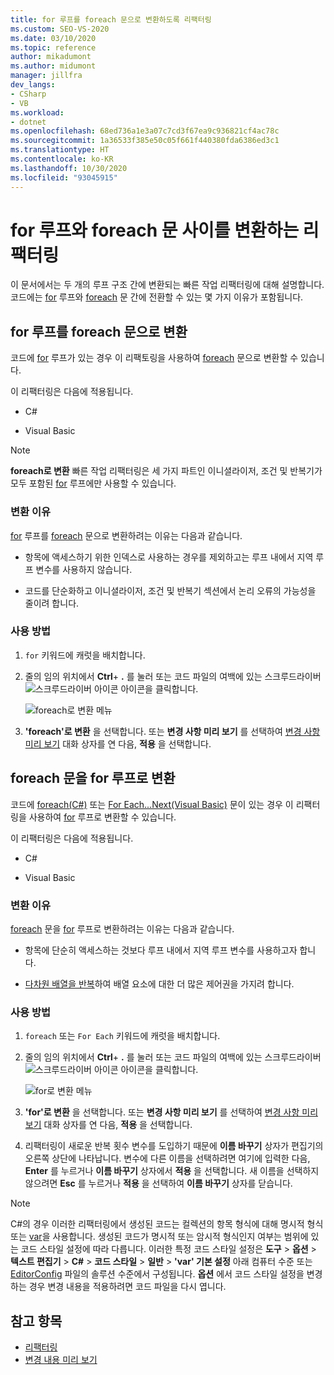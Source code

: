 ```yaml
---
title: for 루프를 foreach 문으로 변환하도록 리팩터링
ms.custom: SEO-VS-2020
ms.date: 03/10/2020
ms.topic: reference
author: mikadumont
ms.author: midumont
manager: jillfra
dev_langs:
- CSharp
- VB
ms.workload:
- dotnet
ms.openlocfilehash: 68ed736a1e3a07c7cd3f67ea9c936821cf4ac78c
ms.sourcegitcommit: 1a36533f385e50c05f661f440380fda6386ed3c1
ms.translationtype: HT
ms.contentlocale: ko-KR
ms.lasthandoff: 10/30/2020
ms.locfileid: "93045915"
---
```

# <a name="refactoring-to-convert-between-a-for-loop-and-a-foreach-statement"></a>for 루프와 foreach 문 사이를 변환하는 리팩터링

이 문서에서는 두 개의 루프 구조 간에 변환되는 빠른 작업 리팩터링에 대해 설명합니다. 코드에는 [for](/dotnet/csharp/language-reference/keywords/for) 루프와 [foreach](/dotnet/csharp/language-reference/keywords/foreach-in) 문 간에 전환할 수 있는 몇 가지 이유가 포함됩니다.

## <a name="convert-a-for-loop-to-a-foreach-statement"></a>for 루프를 foreach 문으로 변환

코드에 [for](/dotnet/csharp/language-reference/keywords/for) 루프가 있는 경우 이 리팩토링을 사용하여 [foreach](/dotnet/csharp/language-reference/keywords/foreach-in) 문으로 변환할 수 있습니다.

이 리팩터링은 다음에 적용됩니다.

- C#

- Visual Basic

> [!NOTE]
> **foreach로 변환** 빠른 작업 리팩터링은 세 가지 파트인 이니셜라이저, 조건 및 반복기가 모두 포함된 [for](/dotnet/csharp/language-reference/keywords/for) 루프에만 사용할 수 있습니다.

### <a name="why-convert"></a>변환 이유

[for](/dotnet/csharp/language-reference/keywords/for) 루프를 [foreach](/dotnet/csharp/language-reference/keywords/foreach-in) 문으로 변환하려는 이유는 다음과 같습니다.

- 항목에 액세스하기 위한 인덱스로 사용하는 경우를 제외하고는 루프 내에서 지역 루프 변수를 사용하지 않습니다.

- 코드를 단순화하고 이니셜라이저, 조건 및 반복기 섹션에서 논리 오류의 가능성을 줄이려 합니다.

### <a name="how-to-use-it"></a>사용 방법

1. `for` 키워드에 캐럿을 배치합니다.

1. 줄의 임의 위치에서 **Ctrl**+ **.** 를 눌러 또는 코드 파일의 여백에 있는 스크루드라이버![스크루드라이버 아이콘](../media/screwdriver-icon.png) 아이콘을 클릭합니다.

   ![foreach로 변환 메뉴](media/convert-to-foreach.png)

1. **'foreach'로 변환** 을 선택합니다. 또는 **변경 사항 미리 보기** 를 선택하여 [변경 사항 미리 보기](../../ide/preview-changes.md) 대화 상자를 연 다음, **적용** 을 선택합니다.

## <a name="convert-a-foreach-statement-to-a-for-loop"></a>foreach 문을 for 루프로 변환

코드에 [foreach(C#)](/dotnet/csharp/language-reference/keywords/foreach-in) 또는 [For Each...Next(Visual Basic)](/dotnet/visual-basic/language-reference/statements/for-each-next-statement) 문이 있는 경우 이 리팩터링을 사용하여 [for](/dotnet/csharp/language-reference/keywords/for) 루프로 변환할 수 있습니다.

이 리팩터링은 다음에 적용됩니다.

- C#

- Visual Basic

### <a name="why-convert"></a>변환 이유

[foreach](/dotnet/csharp/language-reference/keywords/foreach-in) 문을 [for](/dotnet/csharp/language-reference/keywords/for) 루프로 변환하려는 이유는 다음과 같습니다.

- 항목에 단순히 액세스하는 것보다 루프 내에서 지역 루프 변수를 사용하고자 합니다.

- [다차원 배열을 반복](/dotnet/csharp/programming-guide/arrays/using-foreach-with-arrays)하여 배열 요소에 대한 더 많은 제어권을 가지려 합니다.

### <a name="how-to-use-it"></a>사용 방법

1. `foreach` 또는 `For Each` 키워드에 캐럿을 배치합니다.

1. 줄의 임의 위치에서 **Ctrl**+ **.** 를 눌러 또는 코드 파일의 여백에 있는 스크루드라이버![스크루드라이버 아이콘](../media/screwdriver-icon.png) 아이콘을 클릭합니다.

   ![for로 변환 메뉴](media/convert-to-for.png)

1. **'for'로 변환** 을 선택합니다. 또는 **변경 사항 미리 보기** 를 선택하여 [변경 사항 미리 보기](../../ide/preview-changes.md) 대화 상자를 연 다음, **적용** 을 선택합니다.

1. 리팩터링이 새로운 반복 횟수 변수를 도입하기 때문에 **이름 바꾸기** 상자가 편집기의 오른쪽 상단에 나타납니다. 변수에 다른 이름을 선택하려면 여기에 입력한 다음, **Enter** 를 누르거나 **이름 바꾸기** 상자에서 **적용** 을 선택합니다. 새 이름을 선택하지 않으려면 **Esc** 를 누르거나 **적용** 을 선택하여 **이름 바꾸기** 상자를 닫습니다.

> [!NOTE]
> C#의 경우 이러한 리팩터링에서 생성된 코드는 컬렉션의 항목 형식에 대해 명시적 형식 또는 [var](/dotnet/csharp/language-reference/keywords/var)을 사용합니다. 생성된 코드가 명시적 또는 암시적 형식인지 여부는 범위에 있는 코드 스타일 설정에 따라 다릅니다. 이러한 특정 코드 스타일 설정은 **도구** > **옵션** > **텍스트 편집기** > **C#**  > **코드 스타일** > **일반** >  **\'var' 기본 설정** 아래 컴퓨터 수준 또는 [EditorConfig](/dotnet/fundamentals/code-analysis/style-rules/language-rules#implicit-and-explicit-types) 파일의 솔루션 수준에서 구성됩니다. **옵션** 에서 코드 스타일 설정을 변경하는 경우 변경 내용을 적용하려면 코드 파일을 다시 엽니다.

## <a name="see-also"></a>참고 항목

- [리팩터링](../refactoring-in-visual-studio.md)
- [변경 내용 미리 보기](../../ide/preview-changes.md)
